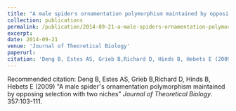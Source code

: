 ```yaml
---
title: "A male spider׳s ornamentation polymorphism maintained by opposing selection with two niches"
collection: publications
permalink: /publication/2014-09-21-a-male-spiders-ornamentation-polymorphism
excerpt: 
date: 2014-09-21
venue: 'Journal of Theoretical Biology'
paperurl: 
citation: 'Deng B, Estes AS, Grieb B,Richard D, Hinds B, Hebets E (2009) &quot;A male spider׳s ornamentation polymorphism maintained by opposing selection with two niches&quot; <i>Journal of Theoretical Biology</i>. 357:103-111'
---
```


Recommended citation: Deng B, Estes AS, Grieb B,Richard D, Hinds B, Hebets E (2009) &quot;A male spider׳s ornamentation polymorphism maintained by opposing selection with two niches&quot; <i>Journal of Theoretical Biology</i>. 357:103-111.
